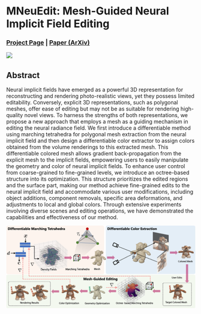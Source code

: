 # MNeuEdit: Mesh-Guided Neural Implicit Field Editing

### [Project Page](Link) | [Paper (ArXiv)](Link)
<img src="asset/teaser.png">

## Abstract
Neural implicit fields have emerged as a powerful 3D representation for reconstructing and rendering photo-realistic views, yet they possess limited editability. Conversely, explicit 3D representations, such as polygonal meshes, offer ease of editing but may not be as suitable for rendering high-quality novel views. To harness the strengths of both representations, we propose a new approach that employs a mesh as a guiding mechanism in editing the neural radiance field. We first introduce a differentiable method using marching tetrahedra for polygonal mesh extraction from the neural implicit field and then design a differentiable color extractor to assign colors obtained from the volume renderings to this extracted mesh. This differentiable colored mesh allows gradient back-propagation from the explicit mesh to the implicit fields, empowering users to easily manipulate the geometry and color of neural implicit fields. To enhance user control from coarse-grained to fine-grained levels, we introduce an octree-based structure into its optimization. This structure prioritizes the edited regions and the surface part, making our method achieve fine-grained edits to the neural implicit field and accommodate various user modifications, including object additions, component removals, specific area deformations, and adjustments to local and global colors. Through extensive experiments involving diverse scenes and editing operations, we have demonstrated the capabilities and effectiveness of our method.

<img src="asset/pipeline.png">
